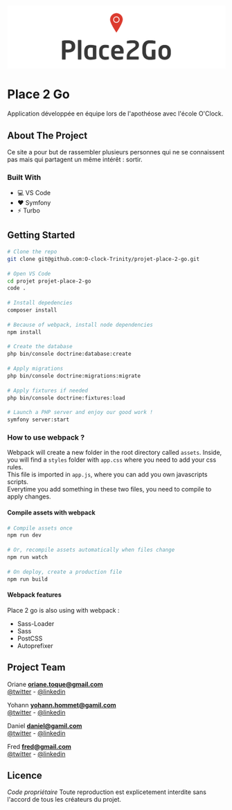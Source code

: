 <!-- PROJECT SHIELDS -->
<!--
*** This template uses markdown "reference style" links for readability.
*** Reference links are enclosed in brackets [ ] instead of parentheses ( ).
*** See the bottom of this document for the declaration of the reference variables
*** for contributors-url, forks-url, etc. This is an optional, concise syntax you may use.
*** https://www.markdownguide.org/basic-syntax/#reference-style-links
-->

<!--
<div align=center>
[![Contributors][contributors-shield]][contributors-url] [![Forks][forks-shield]][forks-url] [![Stargazers][stars-shield]][stars-url] [![Issues][issues-shield]][issues-url] ![GitHub closed pull requests](https://img.shields.io/github/issues-pr-closed-raw/O-clock-Trinity/projet-place-2-go?style=flat-square)
</div>
-->
[![Product Name Screen Shot][product-screenshot]](https://example.com)

# Place 2 Go

Application développée en équipe lors de l'apothéose avec l'école O'Clock.

<!-- ABOUT THE PROJECT -->
## About The Project

Ce site a pour but de rassembler plusieurs personnes qui ne se connaissent pas mais qui partagent un même intérêt : sortir.

### Built With

* 💻 VS Code
* ❤ Symfony
* ⚡ Turbo

<!-- USAGE EXAMPLES -->
## Getting Started

```bash
# Clone the repo
git clone git@github.com:O-clock-Trinity/projet-place-2-go.git

# Open VS Code
cd projet projet-place-2-go
code .

# Install depedencies
composer install

# Because of webpack, install node dependencies
npm install

# Create the database
php bin/console doctrine:database:create

# Apply migrations
php bin/console doctrine:migrations:migrate

# Apply fixtures if needed
php bin/console doctrine:fixtures:load

# Launch a PHP server and enjoy our good work !
symfony server:start

```

### How to use webpack ?

Webpack will create a new folder in the root directory called `assets`.
Inside, you will find a `styles` folder with `app.css` where you need to add your css rules.  
This file is imported in `app.js`, where you can add you own javascripts scripts.  
Everytime you add something in these two files, you need to compile to apply changes.

#### Compile assets with webpack

```bash
# Compile assets once
npm run dev

# Or, recompile assets automatically when files change
npm run watch

# On deploy, create a production file
npm run build
```

#### Webpack features

Place 2 go is also using with webpack :

* Sass-Loader
* Sass
* PostCSS
* Autoprefixer

<!-- CONTACT -->
## Project Team

Oriane **oriane.toque@gmail.com**  
[@twitter](https://twitter.com/xxx) - [@linkedin](https://www.linkedin.com/in/xxx/)

Yohann **yohann.hommet@gamil.com**  
[@twitter](https://twitter.com/YoH_DevBack) - [@linkedin](https://www.linkedin.com/in/yohann-hommet/)

Daniel **daniel@gamil.com**  
[@twitter](https://twitter.com/xxx) - [@linkedin](https://www.linkedin.com/in/xxx/)

Fred **fred@gmail.com**  
[@twitter](https://twitter.com/xxx) - [@linkedin](https://www.linkedin.com/in/xxx/)

## Licence

_Code propriétaire_
Toute reproduction est explicetement interdite sans l'accord de tous les créateurs du projet.

<!-- MARKDOWN LINKS & IMAGES -->
<!-- https://www.markdownguide.org/basic-syntax/#reference-style-links -->

[contributors-shield]: https://img.shields.io/github/contributors/O-clock-Trinity/projet-place-2-go?style=flat-square

[contributors-url]: https://github.com/O-clock-Trinity/projet-place-2-go/graphs/contributors

[forks-shield]: https://img.shields.io/github/forks/O-clock-Trinity/projet-place-2-go?style=flat-square

[forks-url]: https://github.com/O-clock-Trinity/projet-place-2-go/network/members

[stars-shield]: https://img.shields.io/github/stars/O-clock-Trinity/projet-place-2-go?style=flat-square

[stars-url]: https://github.com/O-clock-Trinity/projet-place-2-go/stargazers

[issues-shield]: https://img.shields.io/github/issues/O-clock-Trinity/projet-place-2-go?style=flat-square

[issues-url]: https://github.com/O-clock-Trinity/projet-place-2-go/issues

[linkedin-shield]: https://img.shields.io/badge/-LinkedIn-black.svg?style=flat-square&logo=linkedin&colorB=555

[product-screenshot]: public/img/logo_readme.png
